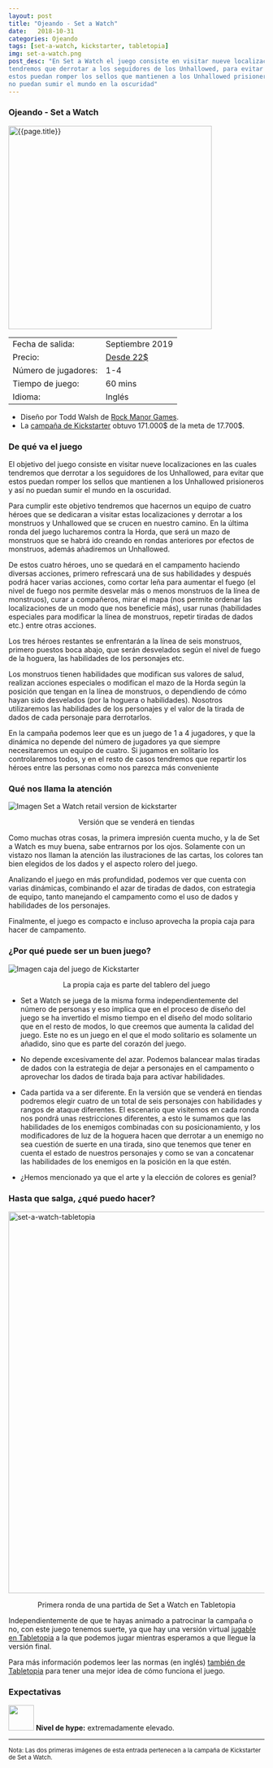 ```yaml
---
layout: post
title: "Ojeando - Set a Watch"
date:   2018-10-31
categories: Ojeando
tags: [set-a-watch, kickstarter, tabletopia]
img: set-a-watch.png
post_desc: "En Set a Watch el juego consiste en visitar nueve localizaciones en las cuales
tendremos que derrotar a los seguidores de los Unhallowed, para evitar que
estos puedan romper los sellos que mantienen a los Unhallowed prisioneros y así
no puedan sumir el mundo en la oscuridad"
---
```


<div class="panel panel-warning">
    <div class="panel-heading">
        <h3 class="panel-title">Ojeando - Set a Watch</h3>
    </div>
    <div class="panel-body">
        <div class="col-md-6 post-img">
            <img width="400" src="{{site.baseurl}}/images/{{page.img}}"
                alt="{{page.title}}">
        </div>
        <div class="col-md-6">
        <table class="table table-striped table-hover">
            <tr><td>Fecha de salida:</td><td>Septiembre 2019</td></tr>
            <tr><td>Precio:</td>
                <td><a href="https://rock-manor-games.pledgemanager.com/projects/set-a-watch/participate/?ref=kickstarter">
                    Desde 22$</a>
                </td>
            </tr>
            <tr><td>Número de jugadores:</td><td>1-4</td></tr>
            <tr><td>Tiempo de juego:</td><td>60 mins</td></tr>
            <tr><td>Idioma:</td><td>Inglés</td></tr>
         </table>
        </div>
        <div class="col-md-12"></div>
        <div class="col-md-12">
         <ul>
             <li>
                 Diseño por Todd Walsh de
                 <a href="https://www.rockmanorgames.com/">Rock Manor Games</a>.
             </li>
             <li>La <a href="https://www.kickstarter.com/projects/mikegnade/set-a-watch">
                 campaña de Kickstarter</a> obtuvo 171.000$ de la meta de 
                 17.700$.
             </li>
         </ul>
         </div>
    </div>
</div>

### De qué va el juego

El objetivo del juego consiste en visitar nueve localizaciones en las cuales
tendremos que derrotar a los seguidores de los Unhallowed, para evitar que
estos puedan romper los sellos que mantienen a los Unhallowed prisioneros y así
no puedan sumir el mundo en la oscuridad.

Para cumplir este objetivo tendremos que hacernos un equipo de cuatro héroes
que se dedicaran a visitar estas localizaciones y derrotar a los monstruos
y Unhallowed que se crucen en nuestro camino. En la última ronda del juego
lucharemos contra la Horda, que será un mazo de monstruos que se habrá ido
creando en rondas anteriores por efectos de monstruos, además añadiremos un 
Unhallowed.

De estos cuatro héroes, uno se quedará en el campamento haciendo diversas
acciones, primero refrescará una de sus habilidades y después podrá hacer
varias acciones, como cortar leña para aumentar el fuego (el nivel de fuego nos
permite desvelar más o menos monstruos de la línea de monstruos), curar a
compañeros, mirar el mapa (nos permite ordenar las localizaciones de un modo
que nos beneficie más), usar runas (habilidades especiales para modificar la
línea de monstruos, repetir tiradas de dados etc.) entre otras acciones.

Los tres héroes restantes se
enfrentarán a la línea de seis monstruos, primero puestos boca abajo, que
serán desvelados según el nivel de fuego de la hoguera, las habilidades de los
personajes etc.

Los monstruos tienen habilidades que modifican sus valores de salud, realizan
acciones especiales o modifican el mazo de la Horda según la posición que
tengan en la línea de monstruos, o dependiendo de cómo hayan sido desvelados
(por la hoguera o habilidades). Nosotros utilizaremos las habilidades de los
personajes y el valor de la tirada de dados de cada personaje para derrotarlos.

En la campaña podemos leer que es un juego de 1 a 4 jugadores, y que la
dinámica no depende del número de jugadores ya que siempre necesitaremos un
equipo de cuatro. Si jugamos en solitario los controlaremos todos, y en el
resto de casos tendremos que repartir los héroes entre las personas como nos
parezca más conveniente


### Qué nos llama la atención

![Imagen Set a Watch retail version de kickstarter](https://ksr-ugc.imgix.net/assets/021/579/422/107e631194a620f576608e8528ea47c8_original.png?ixlib=rb-1.1.0&w=680&fit=max&v=1528980687&auto=format&gif-q=50&lossless=true&s=e1d6bc6389a360664e76a9b205aa9e8d)
<p align="center">Versión que se venderá en tiendas</p>

Como muchas otras cosas, la primera impresión cuenta mucho, y la de Set a Watch
es muy buena, sabe entrarnos por los ojos. Solamente con un vistazo nos llaman
la atención las ilustraciones de las cartas, los colores tan bien elegidos de
los dados y el aspecto rolero del juego.

Analizando el juego en más profundidad, podemos ver que cuenta con varias
dinámicas, combinando el azar de tiradas de dados, con estrategia de equipo,
tanto manejando el campamento como el uso de dados y habilidades de los
personajes.

Finalmente, el juego es compacto e incluso aprovecha la propia caja para hacer
de campamento.

### ¿Por qué puede ser un buen juego?

![Imagen caja del juego de Kickstarter](https://ksr-ugc.imgix.net/assets/021/555/913/c1f657117c7c5f89e2318f42dc5a22d9_original.jpg?ixlib=rb-1.1.0&w=680&fit=max&v=1528820694&auto=format&gif-q=50&q=92&s=8a98b83269c961c2cccf9047598fae23)
<p align="center">La propia caja es parte del tablero del juego</p>

* Set a Watch se juega de la misma forma independientemente del número
de personas y eso implica que en el proceso de diseño del juego se ha invertido
el mismo tiempo en el diseño del modo solitario que en el resto de modos, lo
que creemos que aumenta la calidad del juego. Este no es un juego en el que el
modo solitario es solamente un añadido, sino que es parte del corazón del
juego.

* No depende excesivamente del azar. Podemos balancear malas tiradas de dados
con la estrategia de dejar a personajes en el campamento o aprovechar los dados
de tirada baja para activar habilidades.

* Cada partida va a ser diferente. En la versión que se venderá en tiendas
podremos elegir cuatro de un total de seis personajes con habilidades y rangos
de ataque diferentes. El escenario que visitemos en cada ronda nos pondrá unas
restricciones diferentes, a esto le sumamos que las habilidades de los enemigos
combinadas con su posicionamiento, y los modificadores de luz de la hoguera 
hacen que derrotar a un enemigo no sea cuestión de suerte en una tirada, sino
que tenemos que tener en cuenta el estado de nuestros personajes y como se van
a concatenar las habilidades de los enemigos en la posición en la que estén.

* ¿Hemos mencionado ya que el arte y la elección de colores es genial?


### Hasta que salga, ¿qué puedo hacer?

<a data-flickr-embed="true"  href="https://www.flickr.com/photos/165706612@N02/44753301295/in/dateposted-public/" title="set-a-watch-tabletopia"><img src="https://farm2.staticflickr.com/1942/44753301295_ac70a2a8bd_b.jpg" width="1024" height="751" alt="set-a-watch-tabletopia"></a><script async src="//embedr.flickr.com/assets/client-code.js" charset="utf-8"></script>
<p align="center">Primera ronda de una partida de Set a Watch en Tabletopia</p>

Independientemente de que te hayas animado a patrocinar la campaña o no, 
con este juego tenemos suerte, ya que hay una versión virtual [jugable en
Tabletopia](https://tabletopia.com/games/set-a-watch) a la que podemos jugar
mientras esperamos a que llegue la versión final.

Para más información podemos leer las normas (en inglés) [también de
Tabletopia](https://tabletopia.gcdn.co/static/files/001/418/LNyWRc77hzK9UMHPeCVwB8.pdf)
para tener una mejor idea de cómo funciona el juego.


### Expectativas

<img width="50" src="{{site.baseurl}}/images/fire.png"> **Nivel de hype:** 
extremadamente elevado.


<hr>

<small>Nota: Las dos primeras imágenes de esta entrada pertenecen a la campaña
de Kickstarter de Set a Watch.</small>
